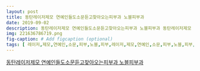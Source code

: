 ```yaml
---
layout: post
title: 동탄레이저제모 연예인들도소문듣고찾아오는피부과 노블피부과
date: 2019-09-02
description: 동탄레이저제모 연예인들도소문듣고찾아오는피부과 노블피부과 동탄레이저제모 연예인들도소문듣고찾아오는피부과 노블피부과에서는 확실한 레이저제모로 이번 여름 많은 사랑을 받았는데요 
img: 221636786719.png
fig-caption: # Add figcaption (optional)
tags: [ 레이저,제모,연예인,소문,피부,노블,피부,레이저,제모,연예인,소문,피부,노블,피부,레이저,제모,이번,여름,사랑,주년,기념,노블,피부,진행,혜택,지금,확인,노블,피부,의원,피부,피부,시술,피부,전문의,노블,피부,피부,전문의,진료,시술,피부,의원,의료,서비스,제공,노블,피부,항상,고객,입장,결과,안전,우선,시합,또한,모든,결과,최선,약속,피부,피부,시술,피부,전문의,노블,피부,피부,전문의,진료,시술,피부,의원,보기,보기,보기,온라인,상담,실시간,예약,피부,전문의,노블,피부,의원,경기도,화성시,우성,타워,문의,전화 ]
---
```

[동탄레이저제모 연예인들도소문듣고찾아오는피부과 노블피부과](https://blog.naver.com/nobledermatology?Redirect=Log&logNo=221636786719)